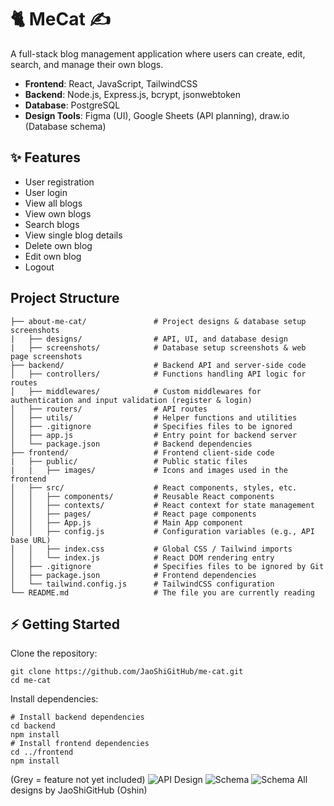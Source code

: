 # 🐈 MeCat ✍️ 
A full-stack blog management application where users can create, edit, search, and manage their own blogs.

* **Frontend**: React, JavaScript, TailwindCSS
* **Backend**: Node.js, Express.js, bcrypt, jsonwebtoken
* **Database**: PostgreSQL
* **Design Tools**: Figma (UI), Google Sheets (API planning), draw.io (Database schema)

## ✨ Features
  * User registration
  * User login
  * View all blogs
  * View own blogs
  * Search blogs
  * View single blog details
  * Delete own blog
  * Edit own blog
  * Logout

## Project Structure
```
├── about-me-cat/               # Project designs & database setup screenshots
|   ├── designs/                # API, UI, and database design
|   ├── screenshots/            # Database setup screenshots & web page screenshots
├── backend/                    # Backend API and server-side code
│   ├── controllers/            # Functions handling API logic for routes
│   ├── middlewares/            # Custom middlewares for authentication and input validation (register & login)
│   ├── routers/                # API routes
│   ├── utils/                  # Helper functions and utilities
│   ├── .gitignore              # Specifies files to be ignored
│   ├── app.js                  # Entry point for backend server
│   └── package.json            # Backend dependencies
├── frontend/                   # Frontend client-side code
|   ├── public/                 # Public static files
|   |   ├── images/             # Icons and images used in the frontend
│   ├── src/                    # React components, styles, etc.
│   │   ├── components/         # Reusable React components
│   │   ├── contexts/           # React context for state management
│   │   ├── pages/              # React page components
│   │   ├── App.js              # Main App component
│   │   ├── config.js           # Configuration variables (e.g., API base URL)
│   │   ├── index.css           # Global CSS / Tailwind imports
│   │   └── index.js            # React DOM rendering entry
│   ├── .gitignore              # Specifies files to be ignored by Git
│   ├── package.json            # Frontend dependencies
│   └── tailwind.config.js      # TailwindCSS configuration
└── README.md                   # The file you are currently reading
```

## ⚡️ Getting Started
  Clone the repository:
  ```
  git clone https://github.com/JaoShiGitHub/me-cat.git
  cd me-cat
  ```
  Install dependencies:
  ```
  # Install backend dependencies
  cd backend
  npm install
  # Install frontend dependencies
  cd ../frontend
  npm install
  ```
(Grey = feature not yet included)
![API Design](https://github.com/JaoShiGitHub/me-cat/blob/main/about-me-cat/designs/api-design.png?raw=true)
![Schema](https://github.com/JaoShiGitHub/me-cat/blob/main/about-me-cat/designs/schema.png?raw=true)
![Schema](https://github.com/JaoShiGitHub/me-cat/blob/main/about-me-cat/designs/me-cat.png?raw=true)
All designs by JaoShiGitHub (Oshin)
